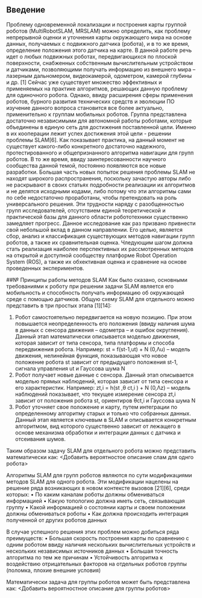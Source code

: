 ## Введение
Проблему одновременной локализации и построения карты группой роботов (MultiRobotSLAM, MRSLAM) можно определить, как проблему непрерывной оценки и уточнения карты окружающего мира на основе данных, получаемых с подвижного датчика (робота), и в то же время, определение положения этого датчика на карте. В данной работе речь идет о любых подвижных роботах, передвигающихся по плоской поверхности, снабженных собственным вычислительным устройством и датчиками, позволяющими получать информацию из внешнего мира – лазерным дальномером, видеокамерой, одометром, камерой глубины и др. [1]
Сейчас уже существует множество эффективных и применяемых на практике алгоритмов, решающих данную проблему для одиночного робота.
Однако, ввиду расширения сферы применения роботов, бурного развития технических средств и эволюции ПО изучение данного вопроса становится все более актуально, применительно к группам мобильных роботов. Группа представлена достаточно независимыми для автономной работы роботами, которые объединены в единую сеть для достижения поставленной цели. Именно в их кооперации лежит успех достижения этой цели - решении проблемы SLAM[6].
Как показывает практика, на данный момент не существует какого-либо конкретного достаточно надежного, протестированного и общепризнанного алгоритма навигации для групп роботов. В то же время, ввиду заинтересованности научного сообщества данной темой, постоянно появляются все новые разработки. Большая часть новых попыток решения проблемы SLAM не находят широкого распространения, поскольку зачастую авторы либо не раскрывают в своих статьях подробности реализации их алгоритмов и не делятся исходными кодами, либо потому что эти алгоритмы сами по себе недостаточно проработаны, чтобы претендовать на роль универсального решения. Эти трудности наряду с разобщенностью групп исследователей, отсутствием единой теоретической и практической базы для данного области робототехники существенно замедляет прогресс.
Данное исследование как раз призвано привнести свой небольшой вклад в данном направлении. Его целью, является сбор, анализ и классификация существующих методов навигации групп роботов, а также их сравнительная оценка.  Чледующим шагом должна стать реализация наиболее перспективных их рассмотренных методов на открытой и доступной сообществу платформе Robot Operation System (ROS), а также их обхективная оценка и сравнение на основе проведенных экспериментов.

##№ Принципы работы методов SLAM 
Как было сказано, основными требованиями к роботу при решении задачи SLAM является его мобильность и способность получать информацию об окружающей среде с помощью датчиков. 
Общую схему SLAM для отдельного можно представить в три простых этапа [1][14]:
1. Робот самостоятельно передвигается на новую позицию. При этом повышается неопределенность его положения (ввиду наличия шума в данных с сенсора движения – одометра – и ошибок округления). Данный этап математически описывается моделью движения, которая зависит от типа сенсора, типа платформы и способа передвижения робота. 
Например:
st = f(st-1,ut) + N (0,Λu) – модель движения, нелинейная функция, показывающая что новое положение робота st зависит от предыдущего положения st-1, сигнала управления ut и Гауссова шума N
2. Робот получает новые данные с сенсора.  Данный этап описывается моделью прямых наблюдений, которая зависит от типа сенсора и его характеристик. 
Например:
zt,i = h(st ,θ ct,i ) + N (0,Λz) – модель наблюдений показывает, что текущее измерение сенсора zt,i зависит от положения робота st, ориентиров θct,i и Гауссова шума N
3. Робот уточняет свое положение и карту, путем интеграции по определенному алгоритму старых и только что собранных данных. Данный этап является ключевым в SLAM и описывается конкретным алгоритмом, вид которого существенно зависит от лежащего в основе механизма обработки и интеграции данных с датчика и отсеивания шумов.

Таким образом задачу SLAM для отдельного робота можно представить математически как:
<Добавить вероятностое описание слам для однго робота>

Алгоритмы SLAM для групп роботов являются по сути модификациями методов SLAM для одного робота. Эти модификации нацелены на решение ряда возникающих в новом контексте вызовов [21][6], среди которых:
•	По каким каналам роботы должны обмениваться информацией
•	Какую топологию должна иметь сеть, связывающая группу
•	Какой информацией о состоянии карты и своем положении должны обмениваться роботы
•	Как должна происходить интеграция полученной от других роботов данных

В случае успешного решения этих проблем можно добиться ряда преимуществ:
•	Большая скорость построения карты по сравнению с одним роботом ввиду наличия нескольких вычислительных устройств и нескольких независимых источников данных
•	Большая точность алгоритма по тем же причинам
•	Устойчивость алгоритма к воздействию отрицательных факторов на отдельных роботов группы (поломка, плохие внешние условия)

Математически задача для группы роботов может быть представлена как:
<Добавить вероятностное описание для группы роботов>
